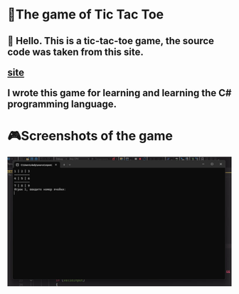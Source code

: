 
# 🎲The game of Tic Tac Toe 
<h2>👋 Hello. This is a tic-tac-toe game, the source code was taken from this site.

[site](https://itproger.com/tasks/zadacha-po-yaziku-c-igra-krestiki-noliki-v-konsoli)

I wrote this game for learning and learning the C# programming language.</h2>

# 🎮Screenshots of the game

![image](Image.jpg)

